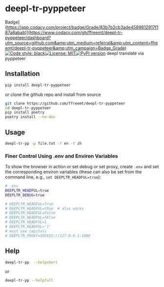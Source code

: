 # deepl-tr-pyppeteer
Badge](https://app.codacy.com/project/badge/Grade/83b7b2cb3ade4589812917f187a8abab)](https://www.codacy.com/gh/ffreemt/deepl-tr-pyppeteer/dashboard?utm_source=github.com&amp;utm_medium=referral&amp;utm_content=ffreemt/deepl-tr-pyppeteer&amp;utm_campaign=Badge_Grade)[![Code style: black](https://img.shields.io/badge/code%20style-black-000000.svg)](https://github.com/psf/black)[![License: MIT](https://img.shields.io/badge/License-MIT-yellow.svg)](https://opensource.org/licenses/MIT)[![PyPI version](https://badge.fury.io/py/deepl-tr-pyppeteer.svg)](https://badge.fury.io/py/deepl-tr-pyppeteer)
deepl translate via pyppeteer

## Installation
```bash
pip install deepl-tr-pyppeteer
```
or clone the github repo and install from source
```bash
git clone https://github.com/ffreemt/deepl-tr-pyppeteer
cd deepl-tr-pyppeteer
pip install poetry
poetry install --no-dev
```

## Usage
```bash
deepl-tr-pp -p file.txt -f en -t zh
```
### Finer Control Using .env and Environ Variables
To show the browser in action or set debug or set proxy, create `.env` and set the corresponding environ variables (these can also be set from the command line, e.g., `set DEEPLTR_HEADFUL=true`):
```bash
# .env
DEEPLTR_HEADFUL=true
DEEPLTR_DEBUG=true

# DEEPLTR_HEADFUL=True
# DEEPLTR_HEADFUL=tRue  # also works
# DEEPLTR_HEADFUL=False
# DEEPLTR_HEADFUL=fAlse
# DEEPLTR_HEADFUL=1
# DEEPLTR_HEADFUL='1'
# must use capitals
# DEEPLTR_PROXY=SOCKS5://127.0.0.1:1080

```

## Help
```bash
deepl-tr-pp  --helpshort
```
or

```bash
deepl-tr-pp --helpfull
```